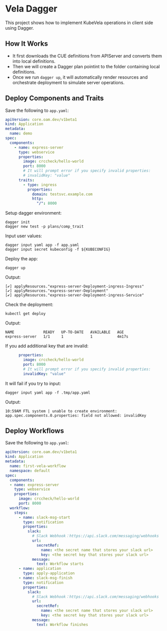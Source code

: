 # Vela Dagger

This project shows how to implement KubeVela operations in client side using Dagger.

## How It Works

- It first downloads the CUE definitions from APIServer and converts them into local definitions.
- Then we will create a Dagger plan pointint to the folder containing local definitions.
- Once we run `dagger up`, it will automatically render resources and orchestrate deployment to simulate server operations.

## Deploy Components and Traits

Save the following to `app.yaml`:

```yaml
apiVersion: core.oam.dev/v1beta1
kind: Application
metadata:
  name: demo
spec:
  components:
    - name: express-server
      type: webservice
      properties:
        image: crccheck/hello-world
        port: 8000
        # It will prompt error if you specify invalid properties:
        # invalidKey: "value"
      traits:
        - type: ingress
          properties:
            domain: testsvc.example.com
            http:
              "/": 8000
```

Setup dagger environment:

```shell
dagger init
dagger new test -p plans/comp_trait
```

Input user values:

```shell
dagger input yaml app -f app.yaml
dagger input secret kubeconfig -f ${KUBECONFIG}
```

Deploy the app:

```shell
dagger up
```

Output:

```shell
[✔] applyResources."express-server-Deployment-ingress-Ingress"
[✔] applyResources."express-server-Deployment"
[✔] applyResources."express-server-Deployment-ingress-Service"
```

Check the deployment:

```shell
kubectl get deploy
```

Output:

```shell
NAME             READY   UP-TO-DATE   AVAILABLE   AGE
express-server   1/1     1            1           4m17s
```

If you add additional key that are invalid:

```yaml
      properties:
        image: crccheck/hello-world
        port: 8000
        # It will prompt error if you specify invalid properties:
        invalidKey: "value"
```

It will fail if you try to input:

```shell
dagger input yaml app -f .tmp/app.yaml
```

Output:

```shell
10:59AM FTL system | unable to create environment: app.spec.components.0.properties: field not allowed: invalidKey
```

## Deploy Workflows

Save the following to `app.yaml`:

```yaml
apiVersion: core.oam.dev/v1beta1
kind: Application
metadata:
  name: first-vela-workflow
  namespace: default
spec:
  components:
  - name: express-server
    type: webservice
    properties:
      image: crccheck/hello-world
      port: 8000
  workflow:
    steps:
      - name: slack-msg-start
        type: notification
        properties:
          slack:
            # Slack Webhook：https://api.slack.com/messaging/webhooks
            url:
              secretRef:
                name: <the secret name that stores your slack url>
                key: <the secret key that stores your slack url>
            message:
              text: Workflow starts
      - name: application
        type: apply-application
      - name: slack-msg-finish
        type: notification
        properties:
          slack:
            # Slack Webhook：https://api.slack.com/messaging/webhooks
            url:
              secretRef:
                name: <the secret name that stores your slack url>
                key: <the secret key that stores your slack url>
            message:
              text: Workflow finishes
```
